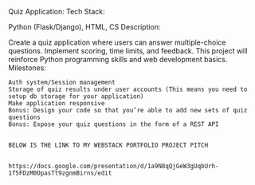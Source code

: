 Quiz Application:
Tech Stack:

Python (Flask/Django), HTML, CS
Description:

Create a quiz application where users can answer multiple-choice questions. Implement scoring, time limits, and feedback. This project will reinforce Python programming skills and web development basics.
Milestones:

    Auth system/Session management
    Storage of quiz results under user accounts (This means you need to setup db storage for your application)
    Make application responsive
    Bonus: Design your code so that you’re able to add new sets of quiz questions
    Bonus: Expose your quiz questions in the form of a REST API


    BELOW IS THE LINK TO MY WEBSTACK PORTFOLIO PROJECT PITCH
    
    
    https://docs.google.com/presentation/d/1a9N8qQjGeW3gUqbUrh-1f5FDzM0OpasTt9zgnmBirns/edit
